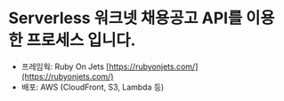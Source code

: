 # Serverless 워크넷 채용공고 API를 이용한 프로세스 입니다.

* 프레임웍: Ruby On Jets [https://rubyonjets.com/](https://rubyonjets.com/)
* 배포: AWS (CloudFront, S3, Lambda 등)
